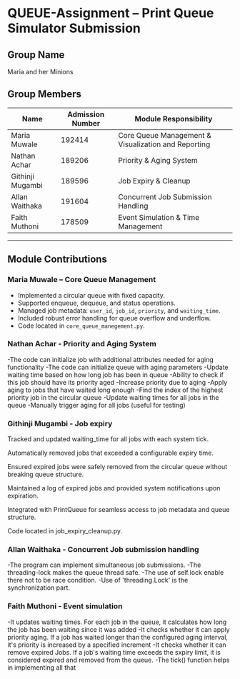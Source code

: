 # QUEUE-Assignment – Print Queue Simulator Submission

## Group Name
Maria and her Minions

## Group Members

| Name            | Admission Number | Module Responsibility                     |
|-----------------|------------------|-------------------------------------------|
| Maria Muwale    | 192414           | Core Queue Management & Visualization and Reporting                    |
| Nathan Achar | 189206         | Priority & Aging System                   |
| Githinji Mugambi | 189596         | Job Expiry & Cleanup                      |
| Allan Waithaka | 191604         | Concurrent Job Submission Handling        |
| Faith Muthoni | 178509         | Event Simulation & Time Management        |

---

## Module Contributions

### Maria Muwale – Core Queue Management
- Implemented a circular queue with fixed capacity.
- Supported enqueue, dequeue, and status operations.
- Managed job metadata: `user_id`, `job_id`, `priority`, and `waiting_time`.
- Included robust error handling for queue overflow and underflow.
- Code located in `core_queue_manegement.py`.

### Nathan Achar - Priority and Aging System
-The code can initialize job with additional attributes needed for aging functionality
-The code can initialize queue with aging parameters
-Update waiting time based on how long job has been in queue
-Ability to check if this job should have its priority aged
-Increase priority due to aging
-Apply aging to jobs that have waited long enough
-Find the index of the highest priority job in the circular queue
-Update waiting times for all jobs in the queue
-Manually trigger aging for all jobs (useful for testing)

### Githinji Mugambi - Job expiry
Tracked and updated waiting_time for all jobs with each system tick.

Automatically removed jobs that exceeded a configurable expiry time.

Ensured expired jobs were safely removed from the circular queue without breaking queue structure.

Maintained a log of expired jobs and provided system notifications upon expiration.

Integrated with PrintQueue for seamless access to job metadata and queue structure.

Code located in job_expiry_cleanup.py.

### Allan Waithaka - Concurrent Job submission handling
-The program can implement simultaneous job submissions.
-The threading-lock makes the queue thread safe.
-The use of self.lock enable there not to be race condition.
-Use of 'threading.Lock' is the synchronization part.

### Faith Muthoni - Event simulation
-It updates waiting times. For each job in the queue, it calculates how long the job has been waiting since it was added
-It checks whether it can apply priority aging. If a job has waited longer than the configured aging interval, it's priority is increased by a specified increment
-It checks whether it can remove expired Jobs. If a job's waiting time exceeds the sxpiry limit, it is considered expired and removed from the queue.
-The tick() function helps in implementing all that